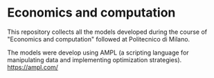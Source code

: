 # Economics and computation

This repository collects all the models developed during the course of "Economics and computation" followed at Politecnico di Milano.

The models were develop using AMPL (a scripting language for manipulating data and implementing optimization strategies).
https://ampl.com/

